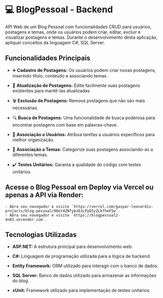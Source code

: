 # 💻 BlogPessoal - Backend

API Web de um Blog Pessoal com funcionalidades CRUD para usuários, postagens e temas, onde os usuários podem criar, editar, excluir e visualizar postagens e temas. Durante o desenvolvimento desta aplicação, apliquei conceitos da linguagem C#, SQL Server.


## Funcionalidades Principais

- ➕ **Cadastro de Postagens:** Os usuários podem criar novas postagens, inserindo título, conteúdo e associando temas.

- 🔄 **Atualização de Postagens:** Edite facilmente suas postagens existentes para mantê-las atualizadas.

- 🗑️ **Exclusão de Postagens:** Remova postagens que não são mais necessárias.

- 🔍 **Busca de Postagens:** Uma funcionalidade de busca poderosa para encontrar postagens com base em palavras-chave.

- 👤 **Associação a Usuários:** Atribua tarefas a usuários específicos para melhor organização.

- 📂 **Associação a Temas:** Categorize suas postagens associando-as a diferentes temas.
  
- ✔️ **Testes Unitários:** Garanta a qualidade do código com testes unitários.


## Acesse o Blog Pessoal em Deploy via Vercel ou apenas a API via Render:

    - Abra seu navegador e visite `https://vercel.com/gaspar-leonardis-projects/blog-pessoal/48ot4ZNfybzDJLPyD5zZLkfheF5w`.
    - Abra seu navegador e visite `https://blogpessoal2-4n03.onrender.com`.


## Tecnologias Utilizadas

- **ASP.NET:** A estrutura principal para desenvolvimento web.
  
- **C#:** Linguagem de programação utilizada para a lógica de backend.

- **Entity Framework:** ORM utilizado para interagir com o banco de dados.

- **SQL Server:** Banco de dados utilizado para armazenar as informações do blog.

- **xUnit:** Framework utilizado para implementação de testes unitários.
